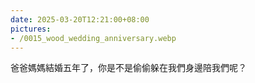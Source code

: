 ```yaml
---
date: 2025-03-20T12:21:00+08:00
pictures:
- /0015_wood_wedding_anniversary.webp
---
```


爸爸媽媽結婚五年了，你是不是偷偷躲在我們身邊陪我們呢？
